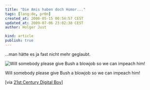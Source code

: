 ```yaml
---
title: "Die Amis haben doch Humor..."
tags: [lang:de, pr0n]
created_at: 2006-05-15 00:54:57 CEST
updated_at: 2009-07-06 23:02:38 CEST
author: Holger Just

kind: article
publish: true
---
```


...man hätte es ja fast nicht mehr geglaubt.

<img src="/media/2006/bush-bj.jpg" alt="Will somebody please give Bush a blowjob so we can impeach him!" class="center" />

Will somebody please give Bush a blowjob so we can impeach him!

[via [21st Century Digital Boy](http://blog.bendlin.biz/kurt/index.php?/archives/119-Will-somebody-please-give-Bush-a-blowjob-....html)]
